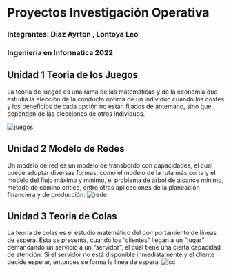 # Proyectos Investigación Operativa
### Integrantes: Diaz Ayrton , Lontoya Leo
### Ingenieria en Informatica  2022




## Unidad 1 Teoria de los Juegos
La teoría de juegos es una rama de las matemáticas y de la economía que estudia la elección de la conducta óptima de un individuo cuando los costes y los beneficios de cada opción no están fijados de antemano, sino que dependen de las elecciones de otros individuos.

![juegos](https://user-images.githubusercontent.com/89177834/201543033-d5849ffc-c2d9-4db2-8f30-9b4dc58dd53e.png)

## Unidad 2 Modelo de Redes
Un modelo de red es un modelo de transbordo con capacidades, el cual puede adoptar diversas formas, como el modelo de la ruta más corta y el modelo del flujo máximo y mínimo, el problema de árbol de alcance mínimo, método de camino crítico, entre otras aplicaciones de la planeación financiera y de producción.
![rede](https://user-images.githubusercontent.com/89177834/201543253-7a49a3ef-4d49-4cfd-adad-0448fd8f87dc.png)
## Unidad 3 Teoria de Colas
La teoría de colas es el estudio matemático del comportamiento de líneas de espera. Esta se presenta, cuando los “clientes” llegan a un “lugar” demandando un servicio a un “servidor”, el cual tiene una cierta capacidad de atención. Si el servidor no está disponible inmediatamente y el cliente decide esperar, entonces se forma la línea de espera. 
![cc](https://user-images.githubusercontent.com/89177834/201543377-2b74b65f-10ad-449f-b3d1-37af9bf1910e.jpg)
